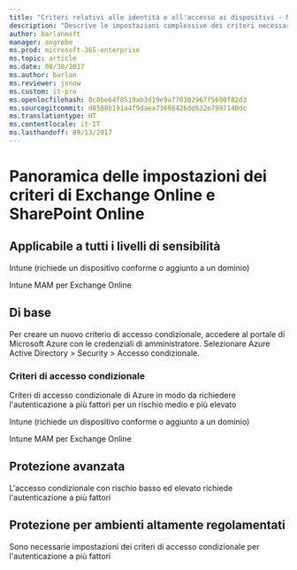 ```yaml
---
title: "Criteri relativi alle identità e all'accesso ai dispositivi - Microsoft 365 Enterprise | Microsoft Docs"
description: "Descrive le impostazioni complessive dei criteri necessarie per i consigli di Microsoft sui criteri e sulle configurazioni relativi all'identità e all'accesso ai dispositivi."
author: barlanmsft
manager: angrobe
ms.prod: microsoft-365-enterprise
ms.topic: article
ms.date: 08/30/2017
ms.author: barlan
ms.reviewer: jsnow
ms.custom: it-pro
ms.openlocfilehash: 8c8be64f8519ab3d19e9a770302967f5690f82d3
ms.sourcegitcommit: d8588b191a4f9daea73698426dd632e7997140dc
ms.translationtype: HT
ms.contentlocale: it-IT
ms.lasthandoff: 09/13/2017
---
```

# <a name="exchange-online-and-sharepoint-online-policy-settings-overview"></a>Panoramica delle impostazioni dei criteri di Exchange Online e SharePoint Online

## <a name="applicable-to-all-sensitivity-levels"></a>Applicabile a tutti i livelli di sensibilità
Intune (richiede un dispositivo conforme o aggiunto a un dominio)

Intune MAM per Exchange Online

## <a name="baseline"></a>Di base
Per creare un nuovo criterio di accesso condizionale, accedere al portale di Microsoft Azure con le credenziali di amministratore. Selezionare Azure Active Directory > Security > Accesso condizionale.

### <a name="conditional-access-policy"></a>Criteri di accesso condizionale
Criteri di accesso condizionale di Azure in modo da richiedere l'autenticazione a più fattori per un rischio medio e più elevato

Intune (richiede un dispositivo conforme o aggiunto a un dominio)

Intune MAM per Exchange Online



## <a name="sensitive"></a>Protezione avanzata
L'accesso condizionale con rischio basso ed elevato richiede l'autenticazione a più fattori



## <a name="highly-regulated"></a>Protezione per ambienti altamente regolamentati
Sono necessarie impostazioni dei criteri di accesso condizionale per l'autenticazione a più fattori
